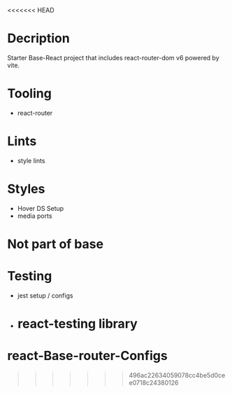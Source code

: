 <<<<<<< HEAD

# Decription

Starter Base-React project that includes react-router-dom v6 powered by vite.

# Tooling

<!-- - husky -->
  <!-- - ts-configs  -->
  <!-- - vite-config -->

- react-router
  <!-- - PR template -->
  <!-- - Issue Template -->

# Lints

<!-- - eslint -->
<!-- - prettier -->

- style lints

# Styles

- Hover DS Setup
- media ports

# Not part of base

# Testing

- jest setup / configs
- # react-testing library

# react-Base-router-Configs

> > > > > > > 496ac22634059078cc4be5d0cee0718c24380126
